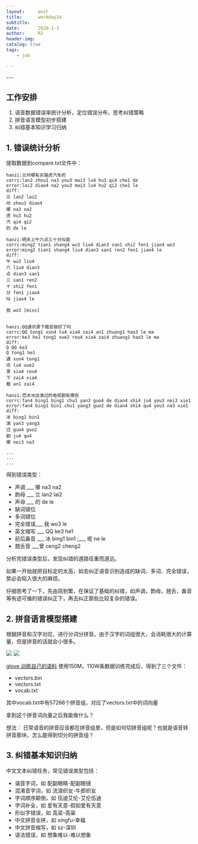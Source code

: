 ```yaml
---
layout:     post
title:      workday14
subtitle:   
date:       2020-1-3
author:     RJ
header-img: 
catalog: true
tags:
    - job

---
```

<p id = "build"></p>
---

## 工作安排
1. 语音数据错误率统计分析，定位错误分布，思考纠错策略
2. 拼音语言模型初步搭建
3. 纠错基本知识学习归纳


## 1. 错误统计分析
提取数据到compare.txt文件中：
```
hanzi:兰州哪有买路虎汽车的
corrc:lan2 zhou1 na3 you3 mai3 lu4 hu3 qi4 che1 de
error:lai2 diao4 na2 you3 mai3 lu4 hu2 qi2 che1 le
diff:
兰 lan2 lai2
州 zhou1 diao4
哪 na3 na2
虎 hu3 hu2
汽 qi4 qi2
的 de le

hanzi:明天上午六点三十分叫我
corrc:ming2 tian1 shang4 wu3 liu4 dian3 san1 shi2 fen1 jiao4 wo3
error:ming2 tian1 shang4 liu4 dian3 san1 ren2 fen1 jiao4 le
diff:
午 wu3 liu4
六 liu4 dian3
点 dian3 san1
三 san1 ren2
十 shi2 fen1
分 fen1 jiao4
叫 jiao4 le

我 wo3 [miss]


hanzi:QQ通讯录下载安装好了吗
corrc:QQ tong1 xun4 lu4 xia4 zai4 an1 zhuang1 hao3 le ma
error:ke3 he1 tong1 xue2 rou4 xia4 zai4 zhuang1 hao3 le ma
diff:
Q QQ ke3
Q tong1 he1
通 xun4 tong1
讯 lu4 xue2
录 xia4 rou4
下 zai4 xia4
载 an1 zai4

hanzi:范冰冰出演过的电视剧有哪些
corrc:fan4 bing1 bing1 chu1 yan3 guo4 de dian4 shi4 ju4 you3 nei3 xie1
error:fan4 bing1 bin1 chu1 yang3 guo2 de dian4 shi4 qu4 you3 na3 xie1
diff:
冰 bing1 bin1
演 yan3 yang3
过 guo4 guo2
剧 ju4 qu4
哪 nei3 na3

...
...
...
```
得到错误类型：
- 声调  ___  哪 na3 na2
- 韵母   ___  兰 lan2 lai2
- 声母   ___  的 de le
- 缺词错位
- 多词错位
- 完全错误___  我 wo3 le
- 英文缩写 ___ QQ  ke3 he1
- 前后鼻音 ___ 冰 bing1 bin1 ;___   呢 ne le
- 翘舌音  ___曾 ceng2 cheng2

分析完错误类型后，发现纠错的道路任重而道远。

如果一开始就把目标定的太高，如去纠正语音识别造成的缺词、多词、完全错误，势必会陷入很大的麻烦。

仔细思考了一下，先由简到繁，在保证了基础的纠错，如声调，韵母，翘舌，鼻音等有迹可循的错误纠正下，再去纠正那些比较复杂的错误。

## 2. 拼音语言模型搭建
根据拼音和汉字对应，进行分词分拼音。由于汉字的词组很大，会消耗很大的计算量，但是拼音的话就会小很多。


![](https://raw.githubusercontent.com/rejae/rejae.github.io/master/img/202013glove1.png)
![](https://raw.githubusercontent.com/rejae/rejae.github.io/master/img/202013glove2.png)

[glove 训练自己的语料](https://blog.csdn.net/imsuhxz/article/details/87798501)
使用150M，110W条数据训练完成后，得到了三个文件：
- vectors.bin
- vectors.txt
- vocab.txt

其中vocab.txt中有57266个拼音组，对应了vectors.txt中的词向量

拿到这个拼音词向量之后我能做什么？

想法：
日常语音的拼音应该都在拼音组里，但是如何切拼音组呢？也就是语音转拼音那块，怎么能得到切分的拼音组？

## 3. 纠错基本知识归纳
中文文本纠错任务，常见错误类型包括：

- 谐音字词，如 配副眼睛-配副眼镜
- 混淆音字词，如 流浪织女-牛郎织女
- 字词顺序颠倒，如 伍迪艾伦-艾伦伍迪
- 字词补全，如 爱有天意-假如爱有天意
- 形似字错误，如 高梁-高粱
- 中文拼音全拼，如 xingfu-幸福
- 中文拼音缩写，如 sz-深圳
- 语法错误，如 想象难以-难以想象